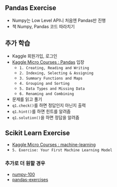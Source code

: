 
## Pandas Exercise
- Numpy는 Low Level API니 처음엔 Pandas만 진행
- 책 Numpy, Pandas 코드 따라치기

## 추가 학습
- Kaggle 회원가입, 로그인
- [Kaggle Micro Courses : Pandas](https://www.kaggle.com/learn/pandas) 입장
	- `1. Creating, Reading and Writing`
	- `2. Indexing, Selecting & Assigning`
	- `3. Summary Functions and Maps`
	- `4. Grouping and Sorting`
	- `5. Data Types and Missing Data`
	- `6. Renaming and Combining`
- 문제를 읽고 풀기
- `q1.check()`를 하면 정답인지 아닌지 출력
- `q1.hint()`를 하면 힌트를 알려줌
- `q1.solution()`을 하면 정답을 알려줌


## Scikit Learn Exercise
- [Kaggle Micro Courses : machine-learning](https://www.kaggle.com/learn/machine-learning)
- `5. Exercise: Your First Machine Learning Model`


### 추가로 더 원할 경우
- [numpy-100](https://github.com/rougier/numpy-100)
- [pandas-exercises](https://github.com/guipsamora/pandas_exercises)
